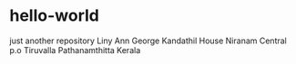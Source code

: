 # hello-world
just another repository
Liny Ann George
Kandathil House 
Niranam Central p.o
Tiruvalla Pathanamthitta Kerala
